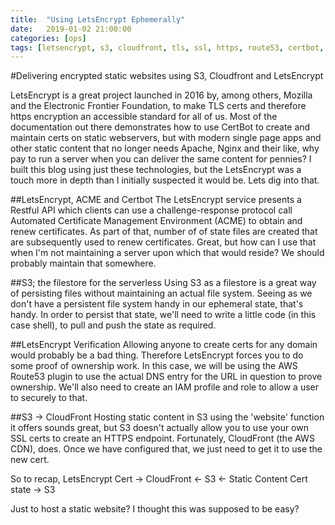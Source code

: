 ```yaml
---
title:  "Using LetsEncrypt Ephemerally"
date:   2019-01-02 21:00:00
categories: [ops]
tags: [letsencrypt, s3, cloudfront, tls, ssl, https, route53, certbot, circleci, docker, containers]
---
```

#Delivering encrypted static websites using S3, Cloudfront and LetsEncrypt

LetsEncrypt is a great project launched in 2016 by, among others, Mozilla and the Electronic Frontier Foundation, to make TLS certs and therefore https encryption an accessible standard for all of us. Most of the documentation out there demonstrates how to use CertBot to create and maintain certs on static webservers, but with modern single page apps and other static content that no longer needs Apache, Nginx and their like, why pay to run a server when you can deliver the same content for pennies? I built this blog using just these technologies, but the LetsEncrypt was a touch more in depth than I initially suspected it would be. Lets dig into that.

##LetsEncrypt, ACME and Certbot
The LetsEncrypt service presents a Restful API which clients can use a challenge-response protocol call Automated Certificate Management Environment (ACME) to obtain and renew certificates. As part of that, number of of state files are created that are subsequently used to renew certificates. Great, but how can I use that when I'm not maintaining a server upon which that would reside? We should probably maintain that somewhere.

##S3; the filestore for the serverless
Using S3 as a filestore is a great way of persisting files without maintaining an actual file system. Seeing as we don't have a persistent file system handy in our ephemeral state, that's handy. In order to persist that state, we'll need to write a little code (in this case shell), to pull and push the state as required.

##LetsEncrypt Verification
Allowing anyone to create certs for any domain would probably be a bad thing. Therefore LetsEncrypt forces you to do some proof of ownership work. In this case, we will be using the AWS Route53 plugin to use the actual DNS entry for the URL in question to prove ownership. We'll also need to create an IAM profile and role to allow a user to securely to that.

##S3 -> CloudFront
Hosting static content in S3 using the 'website' function it offers sounds great, but S3 doesn't actually allow you to use your own SSL certs to create an HTTPS endpoint. Fortunately, CloudFront (the AWS CDN), does. Once we have configured that, we just need to get it to use the new cert.

So to recap,
LetsEncrypt Cert -> CloudFront <- S3 <- Static Content
Cert state -> S3

Just to host a static website? I thought this was supposed to be easy?
